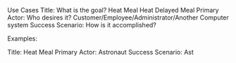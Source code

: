 
Use Cases
Title: What is the goal?
  Heat Meal
  Heat Delayed Meal
Primary Actor: Who desires it?
 Customer/Employee/Administrator/Another Computer system
Success Scenario: How is it accomplished?

Examples:

Title: Heat Meal
Primary Actor: Astronaut
Success Scenario: Ast
<!--stackedit_data:
eyJoaXN0b3J5IjpbLTIwMjY5NjA4MjZdfQ==
-->